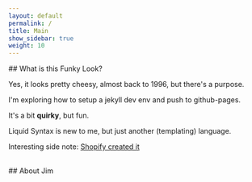 ```yaml
---
layout: default
permalink: /
title: Main
show_sidebar: true
weight: 10
---
```


<div class="collapsible">
## What is this Funky Look?
</div>
<div class="content">
<p>
Yes, it looks pretty cheesy, almost back to 1996, but there's a purpose.

I'm exploring how to setup a jekyll dev env and push to github-pages.  

It's a bit <b>quirky</b>, but fun.
</p>

<p>Liquid Syntax is new to me, but just another (templating) language. </p>

Interesting side note: <a href="https://shopify.github.io/liquid/" target="_blank">Shopify created it</a>
</div>
<br/>
<div class="collapsible">
## About Jim
</div>
<div class="content">

